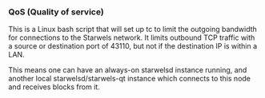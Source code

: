 ### QoS (Quality of service) ###

This is a Linux bash script that will set up tc to limit the outgoing bandwidth for connections to the Starwels network. It limits outbound TCP traffic with a source or destination port of 43110, but not if the destination IP is within a LAN.

This means one can have an always-on starwelsd instance running, and another local starwelsd/starwels-qt instance which connects to this node and receives blocks from it.
